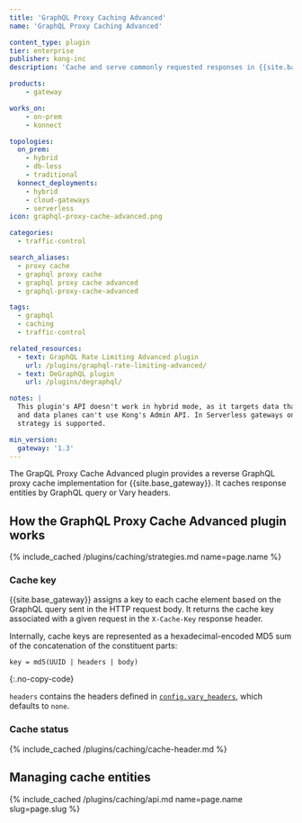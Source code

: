 ```yaml
---
title: 'GraphQL Proxy Caching Advanced'
name: 'GraphQL Proxy Caching Advanced'

content_type: plugin
tier: enterprise
publisher: kong-inc
description: 'Cache and serve commonly requested responses in {{site.base_gateway}}'

products:
    - gateway

works_on:
    - on-prem
    - konnect

topologies:
  on_prem:
    - hybrid
    - db-less
    - traditional
  konnect_deployments:
    - hybrid
    - cloud-gateways
    - serverless
icon: graphql-proxy-cache-advanced.png

categories:
  - traffic-control

search_aliases:
  - proxy cache
  - graphql proxy cache
  - graphql proxy cache advanced
  - graphql-proxy-cache-advanced

tags:
  - graphql
  - caching
  - traffic-control

related_resources:
  - text: GraphQL Rate Limiting Advanced plugin
    url: /plugins/graphql-rate-limiting-advanced/
  - text: DeGraphQL plugin
    url: /plugins/degraphql/

notes: | 
  This plugin's API doesn't work in hybrid mode, as it targets data that only exists on data planes, 
  and data planes can't use Kong's Admin API. In Serverless gateways only the <code>memory</code> config 
  strategy is supported.

min_version:
  gateway: '1.3'
---
```


The GrapQL Proxy Cache Advanced plugin provides a reverse GraphQL proxy cache implementation for {{site.base_gateway}}. 
It caches response entities by GraphQL query or Vary headers.

## How the GraphQL Proxy Cache Advanced plugin works

{% include_cached /plugins/caching/strategies.md name=page.name %}

### Cache key

{{site.base_gateway}} assigns a key to each cache element based on the GraphQL query sent in the HTTP request body.
It returns the cache key associated with a given request in the `X-Cache-Key` response header.

Internally, cache keys are represented as a hexadecimal-encoded MD5 sum of the concatenation of the constituent parts:

```
key = md5(UUID | headers | body)
```
{:.no-copy-code}

`headers` contains the headers defined in [`config.vary_headers`](/plugins/graphql-proxy-cache-advanced/reference/#schema--config-vary-headers), which defaults to `none`.

### Cache status

{% include_cached /plugins/caching/cache-header.md %}

## Managing cache entities

{% include_cached /plugins/caching/api.md name=page.name slug=page.slug %}